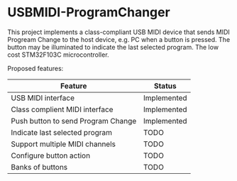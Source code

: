 # USBMIDI-ProgramChanger

This project implements a class-compliant USB MIDI device that sends MIDI Progream Change to the host device, e.g. PC when a button is pressed. The button may be illuminated to indicate the last selected program. The low cost STM32F103C microcontroller.

Proposed features:

Feature | Status
------- | ------
USB MIDI interface | Implemented
Class complient MIDI interface | Implemented
Push button to send Program Change | Implemented
Indicate last selected program |TODO
Support multiple MIDI channels | TODO
Configure button action | TODO
Banks of buttons | TODO
